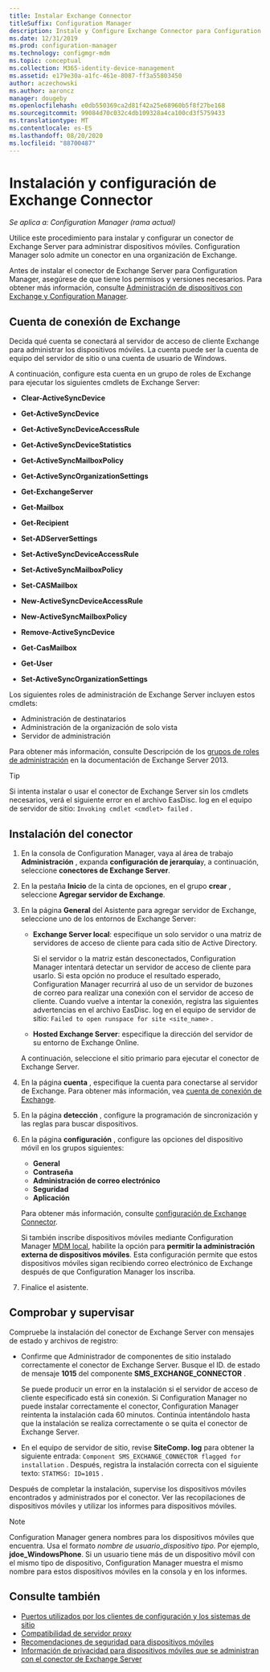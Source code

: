 ```yaml
---
title: Instalar Exchange Connector
titleSuffix: Configuration Manager
description: Instale y Configure Exchange Connector para Configuration Manager para administrar dispositivos móviles a través de ActiveSync.
ms.date: 12/31/2019
ms.prod: configuration-manager
ms.technology: configmgr-mdm
ms.topic: conceptual
ms.collection: M365-identity-device-management
ms.assetid: e179e30a-a1fc-461e-8087-ff3a55803450
author: aczechowski
ms.author: aaroncz
manager: dougeby
ms.openlocfilehash: e0db550369ca2d81f42a25e68960b5f8f27be168
ms.sourcegitcommit: 99084d70c032c4db109328a4ca100cd3f5759433
ms.translationtype: MT
ms.contentlocale: es-ES
ms.lasthandoff: 08/20/2020
ms.locfileid: "88700487"
---
```

# <a name="install-and-configure-the-exchange-connector"></a>Instalación y configuración de Exchange Connector

*Se aplica a: Configuration Manager (rama actual)*

Utilice este procedimiento para instalar y configurar un conector de Exchange Server para administrar dispositivos móviles. Configuration Manager solo admite un conector en una organización de Exchange.

Antes de instalar el conector de Exchange Server para Configuration Manager, asegúrese de que tiene los permisos y versiones necesarios. Para obtener más información, consulte [Administración de dispositivos con Exchange y Configuration Manager](manage-mobile-devices-with-exchange-activesync.md#prerequisites).

## <a name="exchange-connection-account"></a>Cuenta de conexión de Exchange

Decida qué cuenta se conectará al servidor de acceso de cliente Exchange para administrar los dispositivos móviles. La cuenta puede ser la cuenta de equipo del servidor de sitio o una cuenta de usuario de Windows.

A continuación, configure esta cuenta en un grupo de roles de Exchange para ejecutar los siguientes cmdlets de Exchange Server:

- **Clear-ActiveSyncDevice**  

- **Get-ActiveSyncDevice**  

- **Get-ActiveSyncDeviceAccessRule**  

- **Get-ActiveSyncDeviceStatistics**  

- **Get-ActiveSyncMailboxPolicy**  

- **Get-ActiveSyncOrganizationSettings**  

- **Get-ExchangeServer**  

- **Get-Mailbox**

- **Get-Recipient**  

- **Set-ADServerSettings**  

- **Set-ActiveSyncDeviceAccessRule**  

- **Set-ActiveSyncMailboxPolicy**  

- **Set-CASMailbox**  

- **New-ActiveSyncDeviceAccessRule**  

- **New-ActiveSyncMailboxPolicy**  

- **Remove-ActiveSyncDevice**  

- **Get-CasMailbox**  

- **Get-User**  

- **Set-ActiveSyncOrganizationSettings**  

Los siguientes roles de administración de Exchange Server incluyen estos cmdlets:

- Administración de destinatarios
- Administración de la organización de solo vista
- Servidor de administración

Para obtener más información, consulte Descripción de los [grupos de roles de administración](/exchange/understanding-management-role-groups-exchange-2013-help) en la documentación de Exchange Server 2013.

> [!TIP]  
> Si intenta instalar o usar el conector de Exchange Server sin los cmdlets necesarios, verá el siguiente error en el archivo EasDisc. log en el equipo de servidor de sitio: `Invoking cmdlet <cmdlet> failed` .

## <a name="install-the-connector"></a>Instalación del conector

1. En la consola de Configuration Manager, vaya al área de trabajo **Administración** , expanda **configuración de jerarquía**y, a continuación, seleccione **conectores de Exchange Server**.

1. En la pestaña **Inicio** de la cinta de opciones, en el grupo **crear** , seleccione **Agregar servidor de Exchange**.

1. En la página **General** del Asistente para agregar servidor de Exchange, seleccione uno de los entornos de Exchange Server:

    - **Exchange Server local**: especifique un solo servidor o una matriz de servidores de acceso de cliente para cada sitio de Active Directory.

        Si el servidor o la matriz están desconectados, Configuration Manager intentará detectar un servidor de acceso de cliente para usarlo. Si esta opción no produce el resultado esperado, Configuration Manager recurrirá al uso de un servidor de buzones de correo para realizar una conexión con el servidor de acceso de cliente. Cuando vuelve a intentar la conexión, registra las siguientes advertencias en el archivo EasDisc. log en el equipo de servidor de sitio: `Failed to open runspace for site <site_name>` .

    - **Hosted Exchange Server**: especifique la dirección del servidor de su entorno de Exchange Online.

    A continuación, seleccione el sitio primario para ejecutar el conector de Exchange Server.

1. En la página **cuenta** , especifique la cuenta para conectarse al servidor de Exchange. Para obtener más información, vea [cuenta de conexión de Exchange](#exchange-connection-account).

1. En la página **detección** , configure la programación de sincronización y las reglas para buscar dispositivos.

1. En la página **configuración** , configure las opciones del dispositivo móvil en los grupos siguientes:

    - **General**
    - **Contraseña**
    - **Administración de correo electrónico**
    - **Seguridad**
    - **Aplicación**

    Para obtener más información, consulte [configuración de Exchange Connector](manage-mobile-devices-with-exchange-activesync.md#policies).

    Si también inscribe dispositivos móviles mediante Configuration Manager [MDM local](../understand/manage-mobile-devices-with-on-premises-infrastructure.md), habilite la opción para **permitir la administración externa de dispositivos móviles**. Esta configuración permite que estos dispositivos móviles sigan recibiendo correo electrónico de Exchange después de que Configuration Manager los inscriba.

1. Finalice el asistente.

## <a name="verify-and-monitor"></a>Comprobar y supervisar

Compruebe la instalación del conector de Exchange Server con mensajes de estado y archivos de registro:

- Confirme que Administrador de componentes de sitio instalado correctamente el conector de Exchange Server. Busque el ID. de estado de mensaje **1015** del componente **SMS_EXCHANGE_CONNECTOR** .

    Se puede producir un error en la instalación si el servidor de acceso de cliente especificado está sin conexión. Si Configuration Manager no puede instalar correctamente el conector, Configuration Manager reintenta la instalación cada 60 minutos. Continúa intentándolo hasta que la instalación se realiza correctamente o se quita el conector de Exchange Server.

- En el equipo de servidor de sitio, revise **SiteComp. log** para obtener la siguiente entrada: `Component SMS_EXCHANGE_CONNECTOR flagged for installation` . Después, registra la instalación correcta con el siguiente texto: `STATMSG: ID=1015` .

Después de completar la instalación, supervise los dispositivos móviles encontrados y administrados por el conector. Ver las recopilaciones de dispositivos móviles y utilizar los informes para dispositivos móviles.

> [!NOTE]  
> Configuration Manager genera nombres para los dispositivos móviles que encuentra. Usa el formato *nombre de usuario*_*dispositivo tipo*. Por ejemplo, **jdoe_WindowsPhone**. Si un usuario tiene más de un dispositivo móvil con el mismo tipo de dispositivo, Configuration Manager muestra el mismo nombre para estos dispositivos móviles en la consola y en los informes.  

## <a name="see-also"></a>Consulte también

- [Puertos utilizados por los clientes de configuración y los sistemas de sitio](../../core/plan-design/hierarchy/ports.md#BKMK_PortsExchangeConnectorHosted)
- [Compatibilidad de servidor proxy](../../core/plan-design/network/proxy-server-support.md#site-system-roles-that-use-a-proxy)
- [Recomendaciones de seguridad para dispositivos móviles](../../core/clients/deploy/plan/security-and-privacy-for-clients.md#bkmk_mobile)
- [Información de privacidad para dispositivos móviles que se administran con el conector de Exchange Server](../../core/clients/deploy/plan/security-and-privacy-for-clients.md#BKMK_Privacy_ExchangeConnector)